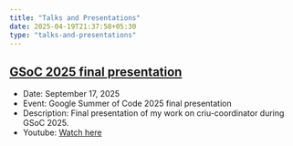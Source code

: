 ```yaml
---
title: "Talks and Presentations"
date: 2025-04-19T21:37:58+05:30
type: "talks-and-presentations"
---
```


## [GSoC 2025 final presentation](https://docs.google.com/presentation/d/e/2PACX-1vTNV6nObjjlGwH9wR555WJVC8k1jYhTCJ9GeHsFXlRUe91YRXESPHw2GtYKzsUJ1l907z_cic6PQHio/pub?start=false&loop=false&delayms=3000#slide=id.g37d0ce618b0_0_0)
* Date: September 17, 2025
* Event: Google Summer of Code 2025 final presentation
* Description: Final presentation of my work on criu-coordinator during GSoC 2025.
* Youtube: [Watch here](https://www.youtube.com/watch?v=fzXDqbq2X3s&ab_channel=RadostinStoyanov)